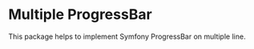 Multiple ProgressBar
====================

This package helps to implement Symfony ProgressBar on multiple line. 
